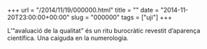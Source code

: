 +++
url = "/2014/11/19/000000.html"
title = ""
date = "2014-11-20T23:00:00+00:00"
slug = "000000"
tags = ["uji"]
+++

L’“avaluació de la qualitat” és un ritu burocràtic revestit d’aparença científica. Una caiguda en la numerologia.
